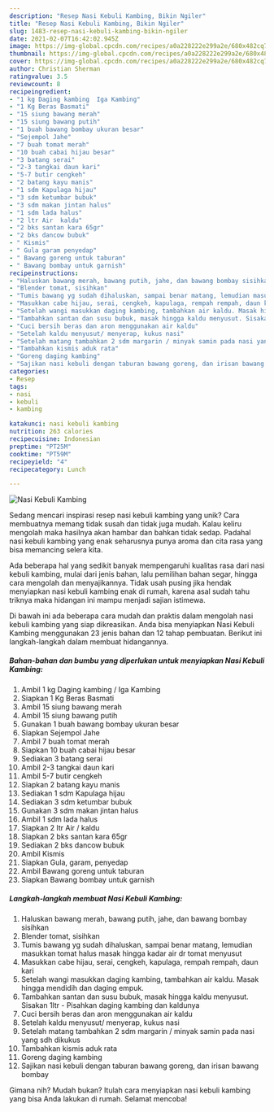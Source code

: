 ```yaml
---
description: "Resep Nasi Kebuli Kambing, Bikin Ngiler"
title: "Resep Nasi Kebuli Kambing, Bikin Ngiler"
slug: 1483-resep-nasi-kebuli-kambing-bikin-ngiler
date: 2021-02-07T16:42:02.945Z
image: https://img-global.cpcdn.com/recipes/a0a228222e299a2e/680x482cq70/nasi-kebuli-kambing-foto-resep-utama.jpg
thumbnail: https://img-global.cpcdn.com/recipes/a0a228222e299a2e/680x482cq70/nasi-kebuli-kambing-foto-resep-utama.jpg
cover: https://img-global.cpcdn.com/recipes/a0a228222e299a2e/680x482cq70/nasi-kebuli-kambing-foto-resep-utama.jpg
author: Christian Sherman
ratingvalue: 3.5
reviewcount: 8
recipeingredient:
- "1 kg Daging kambing  Iga Kambing"
- "1 Kg Beras Basmati"
- "15 siung bawang merah"
- "15 siung bawang putih"
- "1 buah bawang bombay ukuran besar"
- "Sejempol Jahe"
- "7 buah tomat merah"
- "10 buah cabai hijau besar"
- "3 batang serai"
- "2-3 tangkai daun kari"
- "5-7 butir cengkeh"
- "2 batang kayu manis"
- "1 sdm Kapulaga hijau"
- "3 sdm ketumbar bubuk"
- "3 sdm makan jintan halus"
- "1 sdm lada halus"
- "2 ltr Air  kaldu"
- "2 bks santan kara 65gr"
- "2 bks dancow bubuk"
- " Kismis"
- " Gula garam penyedap"
- " Bawang goreng untuk taburan"
- " Bawang bombay untuk garnish"
recipeinstructions:
- "Haluskan bawang merah, bawang putih, jahe, dan bawang bombay sisihkan"
- "Blender tomat, sisihkan"
- "Tumis bawang yg sudah dihaluskan, sampai benar matang, lemudian masukkan tomat halus masak hingga kadar air dr tomat menyusut"
- "Masukkan cabe hijau, serai, cengkeh, kapulaga, rempah rempah, daun kari"
- "Setelah wangi masukkan daging kambing, tambahkan air kaldu. Masak hingga mendidih dan daging empuk."
- "Tambahkan santan dan susu bubuk, masak hingga kaldu menyusut. Sisakan 1ltr  Pisahkan daging kambing dan kaldunya"
- "Cuci bersih beras dan aron menggunakan air kaldu"
- "Setelah kaldu menyusut/ menyerap, kukus nasi"
- "Setelah matang tambahkan 2 sdm margarin / minyak samin pada nasi yang sdh dikukus"
- "Tambahkan kismis aduk rata"
- "Goreng daging kambing"
- "Sajikan nasi kebuli dengan taburan bawang goreng, dan irisan bawang bombay"
categories:
- Resep
tags:
- nasi
- kebuli
- kambing

katakunci: nasi kebuli kambing 
nutrition: 263 calories
recipecuisine: Indonesian
preptime: "PT25M"
cooktime: "PT59M"
recipeyield: "4"
recipecategory: Lunch

---
```



![Nasi Kebuli Kambing](https://img-global.cpcdn.com/recipes/a0a228222e299a2e/680x482cq70/nasi-kebuli-kambing-foto-resep-utama.jpg)

Sedang mencari inspirasi resep nasi kebuli kambing yang unik? Cara membuatnya memang tidak susah dan tidak juga mudah. Kalau keliru mengolah maka hasilnya akan hambar dan bahkan tidak sedap. Padahal nasi kebuli kambing yang enak seharusnya punya aroma dan cita rasa yang bisa memancing selera kita.

Ada beberapa hal yang sedikit banyak mempengaruhi kualitas rasa dari nasi kebuli kambing, mulai dari jenis bahan, lalu pemilihan bahan segar, hingga cara mengolah dan menyajikannya. Tidak usah pusing jika hendak menyiapkan nasi kebuli kambing enak di rumah, karena asal sudah tahu triknya maka hidangan ini mampu menjadi sajian istimewa.




Di bawah ini ada beberapa cara mudah dan praktis dalam mengolah nasi kebuli kambing yang siap dikreasikan. Anda bisa menyiapkan Nasi Kebuli Kambing menggunakan 23 jenis bahan dan 12 tahap pembuatan. Berikut ini langkah-langkah dalam membuat hidangannya.

<!--inarticleads1-->

##### Bahan-bahan dan bumbu yang diperlukan untuk menyiapkan Nasi Kebuli Kambing:

1. Ambil 1 kg Daging kambing / Iga Kambing
1. Siapkan 1 Kg Beras Basmati
1. Ambil 15 siung bawang merah
1. Ambil 15 siung bawang putih
1. Gunakan 1 buah bawang bombay ukuran besar
1. Siapkan Sejempol Jahe
1. Ambil 7 buah tomat merah
1. Siapkan 10 buah cabai hijau besar
1. Sediakan 3 batang serai
1. Ambil 2-3 tangkai daun kari
1. Ambil 5-7 butir cengkeh
1. Siapkan 2 batang kayu manis
1. Sediakan 1 sdm Kapulaga hijau
1. Sediakan 3 sdm ketumbar bubuk
1. Gunakan 3 sdm makan jintan halus
1. Ambil 1 sdm lada halus
1. Siapkan 2 ltr Air / kaldu
1. Siapkan 2 bks santan kara 65gr
1. Sediakan 2 bks dancow bubuk
1. Ambil  Kismis
1. Siapkan  Gula, garam, penyedap
1. Ambil  Bawang goreng untuk taburan
1. Siapkan  Bawang bombay untuk garnish




<!--inarticleads2-->

##### Langkah-langkah membuat Nasi Kebuli Kambing:

1. Haluskan bawang merah, bawang putih, jahe, dan bawang bombay sisihkan
1. Blender tomat, sisihkan
1. Tumis bawang yg sudah dihaluskan, sampai benar matang, lemudian masukkan tomat halus masak hingga kadar air dr tomat menyusut
1. Masukkan cabe hijau, serai, cengkeh, kapulaga, rempah rempah, daun kari
1. Setelah wangi masukkan daging kambing, tambahkan air kaldu. Masak hingga mendidih dan daging empuk.
1. Tambahkan santan dan susu bubuk, masak hingga kaldu menyusut. Sisakan 1ltr  - Pisahkan daging kambing dan kaldunya
1. Cuci bersih beras dan aron menggunakan air kaldu
1. Setelah kaldu menyusut/ menyerap, kukus nasi
1. Setelah matang tambahkan 2 sdm margarin / minyak samin pada nasi yang sdh dikukus
1. Tambahkan kismis aduk rata
1. Goreng daging kambing
1. Sajikan nasi kebuli dengan taburan bawang goreng, dan irisan bawang bombay




Gimana nih? Mudah bukan? Itulah cara menyiapkan nasi kebuli kambing yang bisa Anda lakukan di rumah. Selamat mencoba!
